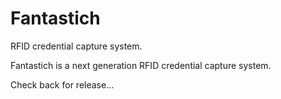 # Fantastich
RFID credential capture system.

Fantastich is a next generation RFID credential capture system.

Check back for release...
